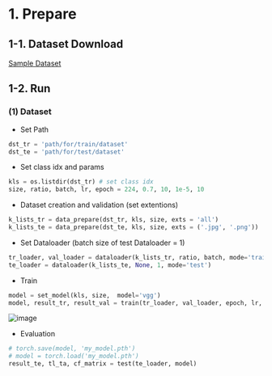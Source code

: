 # 1. Prepare
## 1-1. Dataset Download
[Sample Dataset](https://drive.google.com/drive/folders/1LxU4ZwYH4VW1z0jtsFZUjOgSqFdU0U_9?usp=drive_link)

## 1-2. Run
### (1) Dataset
* Set Path
```python
dst_tr = 'path/for/train/dataset'
dst_te = 'path/for/test/dataset'
```

* Set class idx and params
```python
kls = os.listdir(dst_tr) # set class idx
size, ratio, batch, lr, epoch = 224, 0.7, 10, 1e-5, 10
```

* Dataset creation and validation (set extentions)
```python
k_lists_tr = data_prepare(dst_tr, kls, size, exts = 'all')
k_lists_te = data_prepare(dst_te, kls, size, exts = ('.jpg', '.png'))
```

* Set Dataloader (batch size of test Dataloader = 1)
```python
tr_loader, val_loader = dataloader(k_lists_tr, ratio, batch, mode='train')
te_loader = dataloader(k_lists_te, None, 1, mode='test')
```

* Train
```python
model = set_model(kls, size,  model='vgg')
model, result_tr, result_val = train(tr_loader, val_loader, epoch, lr, model)
```
![image](https://github.com/DEEPI-INC/pytorch_classification/assets/148835003/2608644f-f1c3-42fb-95f3-aec08b66311b)

* Evaluation
```python
# torch.save(model, 'my_model.pth')
# model = torch.load('my_model.pth')
result_te, tl_ta, cf_matrix = test(te_loader, model)
```


